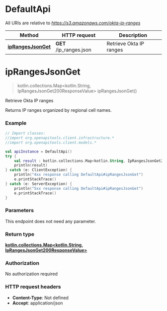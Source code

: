 # DefaultApi

All URIs are relative to *https://s3.amazonaws.com/okta-ip-ranges*

| Method | HTTP request | Description |
| ------------- | ------------- | ------------- |
| [**ipRangesJsonGet**](DefaultApi.md#ipRangesJsonGet) | **GET** /ip_ranges.json | Retrieve Okta IP ranges |


<a id="ipRangesJsonGet"></a>
# **ipRangesJsonGet**
> kotlin.collections.Map&lt;kotlin.String, IpRangesJsonGet200ResponseValue&gt; ipRangesJsonGet()

Retrieve Okta IP ranges

Returns IP ranges organized by regional cell names.

### Example
```kotlin
// Import classes:
//import org.openapitools.client.infrastructure.*
//import org.openapitools.client.models.*

val apiInstance = DefaultApi()
try {
    val result : kotlin.collections.Map<kotlin.String, IpRangesJsonGet200ResponseValue> = apiInstance.ipRangesJsonGet()
    println(result)
} catch (e: ClientException) {
    println("4xx response calling DefaultApi#ipRangesJsonGet")
    e.printStackTrace()
} catch (e: ServerException) {
    println("5xx response calling DefaultApi#ipRangesJsonGet")
    e.printStackTrace()
}
```

### Parameters
This endpoint does not need any parameter.

### Return type

[**kotlin.collections.Map&lt;kotlin.String, IpRangesJsonGet200ResponseValue&gt;**](IpRangesJsonGet200ResponseValue.md)

### Authorization

No authorization required

### HTTP request headers

 - **Content-Type**: Not defined
 - **Accept**: application/json

